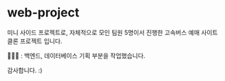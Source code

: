 # web-project
미니 사이드 프로젝트로, 자체적으로 모인 팀원 5명이서 진행한 고속버스 예매 사이트 클론 프로젝트 입니다.

👩🏻🤚 : 백엔드, 데이터베이스 기획 부분을 작업했습니다.

감사합니다. :)